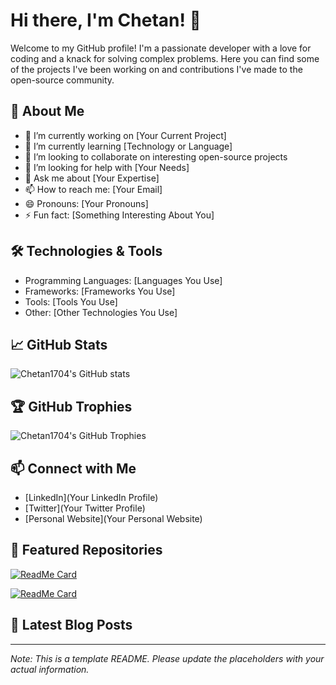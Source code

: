 # Hi there, I'm Chetan! 👋

Welcome to my GitHub profile! I'm a passionate developer with a love for coding and a knack for solving complex problems. Here you can find some of the projects I've been working on and contributions I've made to the open-source community.

## 🌟 About Me

- 🔭 I’m currently working on [Your Current Project]
- 🌱 I’m currently learning [Technology or Language]
- 👯 I’m looking to collaborate on interesting open-source projects
- 🤔 I’m looking for help with [Your Needs]
- 💬 Ask me about [Your Expertise]
- 📫 How to reach me: [Your Email]
- 😄 Pronouns: [Your Pronouns]
- ⚡ Fun fact: [Something Interesting About You]

## 🛠️ Technologies & Tools

- Programming Languages: [Languages You Use]
- Frameworks: [Frameworks You Use]
- Tools: [Tools You Use]
- Other: [Other Technologies You Use]

## 📈 GitHub Stats

![Chetan1704's GitHub stats](https://github-readme-stats.vercel.app/api?username=Chetan1704&show_icons=true&theme=radical)

## 🏆 GitHub Trophies

![Chetan1704's GitHub Trophies](https://github-profile-trophy.vercel.app/?username=Chetan1704&theme=radical)

## 📫 Connect with Me

- [LinkedIn](Your LinkedIn Profile)
- [Twitter](Your Twitter Profile)
- [Personal Website](Your Personal Website)

## 📂 Featured Repositories

[![ReadMe Card](https://github-readme-stats.vercel.app/api/pin/?username=Chetan1704&repo=YourRepo&theme=radical)](https://github.com/Chetan1704/YourRepo)

[![ReadMe Card](https://github-readme-stats.vercel.app/api/pin/?username=Chetan1704&repo=AnotherRepo&theme=radical)](https://github.com/Chetan1704/AnotherRepo)

## 📝 Latest Blog Posts

<!-- BLOG-POST-LIST:START -->
<!-- BLOG-POST-LIST:END -->

---

*Note: This is a template README. Please update the placeholders with your actual information.*
